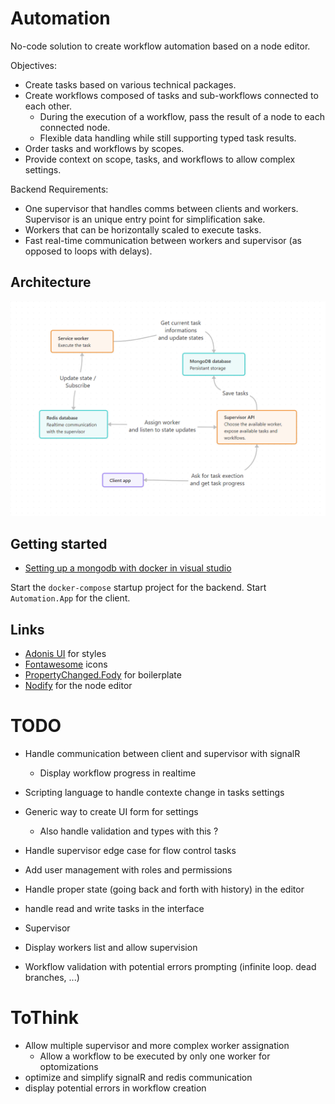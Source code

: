 # Automation
No-code solution to create workflow automation based on a node editor.

Objectives:

- Create tasks based on various technical packages.
- Create workflows composed of tasks and sub-workflows connected to each other.
	- During the execution of a workflow, pass the result of a node to each connected node.
	- Flexible data handling while still supporting typed task results.
- Order tasks and workflows by scopes.
- Provide context on scope, tasks, and workflows to allow complex settings.

Backend Requirements:

- One supervisor that handles comms between clients and workers. Supervisor is an unique entry point for simplification sake.
- Workers that can be horizontally scaled to execute tasks.
- Fast real-time communication between workers and supervisor (as opposed to loops with delays).

## Architecture

![Architecture](images/architecture.png)

## Getting started

- [Setting up a mongodb with docker in visual studio](https://medium.com/@hugo_cesar45/asp-net-core-web-api-net-8-docker-mongodb-8fab9a54f72c)

Start the `docker-compose` startup project for the backend.
Start `Automation.App` for the client.

## Links

- [Adonis UI](https://benruehl.github.io/adonis-ui/) for styles
- [Fontawesome](https://fontawesome.com/) icons
- [PropertyChanged.Fody](https://www.nuget.org/packages/PropertyChanged.Fody) for boilerplate
- [Nodify](https://miroiu.github.io/nodify/) for the node editor

# TODO

- Handle communication between client and supervisor with signalR
    - Display workflow progress in realtime
- Scripting language to handle contexte change in tasks settings
- Generic way to create UI form for settings
    - Also handle validation and types with this ?
- Handle supervisor edge case for flow control tasks
- Add user management with roles and permissions
- Handle proper state (going back and forth with history) in the editor
- handle read and write tasks in the interface
- Supervisor

- Display workers list and allow supervision
- Workflow validation with potential errors prompting (infinite loop. dead branches, ...)

# ToThink

- Allow multiple supervisor and more complex worker assignation
    - Allow a workflow to be executed by only one worker for optomizations
- optimize and simplify signalR and redis communication
- display potential errors in workflow creation